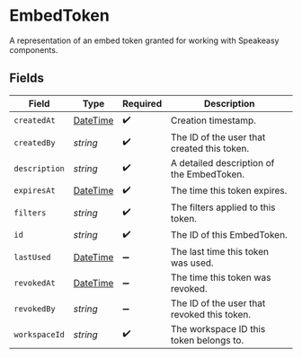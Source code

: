 # EmbedToken

A representation of an embed token granted for working with Speakeasy components.


## Fields

| Field                                                                                 | Type                                                                                  | Required                                                                              | Description                                                                           |
| ------------------------------------------------------------------------------------- | ------------------------------------------------------------------------------------- | ------------------------------------------------------------------------------------- | ------------------------------------------------------------------------------------- |
| `createdAt`                                                                           | [DateTime](https://learn.microsoft.com/en-us/dotnet/api/system.datetime?view=net-5.0) | :heavy_check_mark:                                                                    | Creation timestamp.                                                                   |
| `createdBy`                                                                           | *string*                                                                              | :heavy_check_mark:                                                                    | The ID of the user that created this token.                                           |
| `description`                                                                         | *string*                                                                              | :heavy_check_mark:                                                                    | A detailed description of the EmbedToken.                                             |
| `expiresAt`                                                                           | [DateTime](https://learn.microsoft.com/en-us/dotnet/api/system.datetime?view=net-5.0) | :heavy_check_mark:                                                                    | The time this token expires.                                                          |
| `filters`                                                                             | *string*                                                                              | :heavy_check_mark:                                                                    | The filters applied to this token.                                                    |
| `id`                                                                                  | *string*                                                                              | :heavy_check_mark:                                                                    | The ID of this EmbedToken.                                                            |
| `lastUsed`                                                                            | [DateTime](https://learn.microsoft.com/en-us/dotnet/api/system.datetime?view=net-5.0) | :heavy_minus_sign:                                                                    | The last time this token was used.                                                    |
| `revokedAt`                                                                           | [DateTime](https://learn.microsoft.com/en-us/dotnet/api/system.datetime?view=net-5.0) | :heavy_minus_sign:                                                                    | The time this token was revoked.                                                      |
| `revokedBy`                                                                           | *string*                                                                              | :heavy_minus_sign:                                                                    | The ID of the user that revoked this token.                                           |
| `workspaceId`                                                                         | *string*                                                                              | :heavy_check_mark:                                                                    | The workspace ID this token belongs to.                                               |